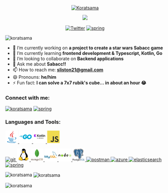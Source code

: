 <p align="center">
  <a href="https://github.com/Koratsama">
    <img src="https://readme-typing-svg.demolab.com?font=Fira+Code&size=30&duration=100&pause=800&color=00f700&center=true&width=435&lines=Koratsama" alt="Koratsama" /></a>
</p>

<p align="center">
  <a href="https://github.com/Koratsama">
    <img src="https://readme-typing-svg.demolab.com?font=Fira+Code&size=30&duration=1000&pause=1000&color=00f700&center=true&width=800&lines=Backend+Developer;BSE+in+Computer+Systems+Engineering;Java+%7C+Go+%7C+Kotlin+%7C+Node.js" /></a>
</p>

<!-- Social icons section -->
<p align="center">
  <a href="https://twitter.com/amastaroK"><img width="32px" alt="Twitter" title="Twitter" src="https://i.imgur.com/OXZM1L6.png"/></a>
  <a href="mailto:sliston21@gmail.com"> <img src ="https://www.vectorlogo.zone/logos/gmail/gmail-icon.svg" alt="spring" width="30" height="30" /></a>
  
</p>

<p align="left"> <img src="https://komarev.com/ghpvc/?username=koratsama&label=Profile%20views&color=ff0000&style=flat" alt="koratsama" /> </p>

- 🔭 I’m currently working on **a project to create a star wars Sabacc game**
- 🌱 I’m currently learning **frontend development & Typescript, Kotlin, Go**
- 👯 I’m looking to collaborate on **Backend applications**
- 💬 Ask me about **Sabacc!!**
- 📫 How to reach me: **sliston21@gmail.com**
- 😄 Pronouns: **he/him**
- ⚡ Fun fact: **I can solve a 7x7 rubik's cube... in about an hour 😂**

<h3 align="left">Connect with me:</h3>
<p align="left">
<a href="https://twitter.com/amastaroK" target="blank"><img src="https://www.vectorlogo.zone/logos/twitter/twitter-ar21.svg" alt="koratsama" /></a>
<a href="mailto:sliston21@gmail.com"> <img src ="https://www.vectorlogo.zone/logos/gmail/gmail-ar21.svg" alt="spring" /></a>
</p>

<h3 align="left">Languages and Tools:</h3>
<p align="left"> <a href="https://www.java.com" target="_blank" rel="noreferrer"> <img src="https://raw.githubusercontent.com/devicons/devicon/master/icons/java/java-original.svg" alt="java" width="40" height="40"/> </a> <a href="https://go.dev" target="_blank" rel="noreferrer"> <img src="https://raw.githubusercontent.com/devicons/devicon/master/icons/go/go-original-wordmark.svg" alt="go" width="40" height="40"/> </a> <a href="https://kotlinlang.org" target="_blank" rel="noreferrer"> <img src="https://raw.githubusercontent.com/devicons/devicon/master/icons/kotlin/kotlin-original-wordmark.svg" alt="Kotlin" width="40" height="40"/> </a> <a href="https://developer.mozilla.org/en-US/docs/Web/JavaScript" target="_blank" rel="noreferrer"> <img src="https://raw.githubusercontent.com/devicons/devicon/master/icons/javascript/javascript-original.svg" alt="javascript" width="40" height="40"/> </a>

<a href="https://git-scm.com/" target="_blank" rel="noreferrer"> <img src="https://www.vectorlogo.zone/logos/git-scm/git-scm-icon.svg" alt="git" width="40" height="40"/> </a> <a href="https://www.linux.org/" target="_blank" rel="noreferrer"> <img src="https://raw.githubusercontent.com/devicons/devicon/master/icons/linux/linux-original.svg" alt="linux" width="40" height="40"/> </a> <a href="https://www.mongodb.com/" target="_blank" rel="noreferrer"> <img src="https://raw.githubusercontent.com/devicons/devicon/master/icons/mongodb/mongodb-original-wordmark.svg" alt="mongodb" width="40" height="40"/> </a> <a href="https://www.mysql.com/" target="_blank" rel="noreferrer"> <img src="https://raw.githubusercontent.com/devicons/devicon/master/icons/mysql/mysql-original-wordmark.svg" alt="mysql" width="40" height="40"/> </a> <a href="https://nodejs.org" target="_blank" rel="noreferrer"> <img src="https://raw.githubusercontent.com/devicons/devicon/master/icons/nodejs/nodejs-original-wordmark.svg" alt="nodejs" width="40" height="40"/> </a> <a href="https://www.postgresql.org" target="_blank" rel="noreferrer"> <img src="https://raw.githubusercontent.com/devicons/devicon/master/icons/postgresql/postgresql-original-wordmark.svg" alt="postgresql" width="40" height="40"/> </a> <a href="https://postman.com" target="_blank" rel="noreferrer"> <img src="https://www.vectorlogo.zone/logos/getpostman/getpostman-icon.svg" alt="postman" width="40" height="40"/> </a> <a href="https://azure.microsoft.com/en-in/" target="_blank" rel="noreferrer"> <img src="https://www.vectorlogo.zone/logos/microsoft_azure/microsoft_azure-icon.svg" alt="azure" width="40" height="40"/> </a> <a href="https://www.elastic.co/elasticsearch" target="_blank" rel="noreferrer"> <img src="https://www.vectorlogo.zone/logos/elastic/elastic-icon.svg" alt="elasticsearch" width="40" height="40"/> </a> <a href="https://spring.io/" target="_blank" rel="noreferrer"> <img src="https://www.vectorlogo.zone/logos/springio/springio-icon.svg" alt="spring" width="40" height="40"/> </a> </p>

<p><img align="left" src="https://github-readme-stats.vercel.app/api/top-langs?username=koratsama&show_icons=true&theme=dark&title_color=ffffff&text_color=ffffff&locale=en&layout=compact" alt="koratsama" /></p>

<p>&nbsp;<img align="center" src="https://github-readme-stats.vercel.app/api?username=koratsama&show_icons=true&theme=dark&locale=en" alt="koratsama" /></p>

<p><img align="center" src="https://github-readme-streak-stats.herokuapp.com/?user=koratsama&theme=dark" alt="koratsama" /></p>
